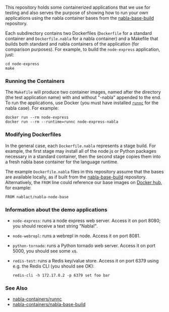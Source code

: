 This repository holds some containerized applications that we use for
testing and also serves the purpose of showing how to run your own
applications using the nabla container bases from the
[nabla-base-build](https://github.com/nabla-containers/nabla-base-build)
repository.

Each subdirectory contains two Dockerfiles (`Dockerfile` for a
standard container and `Dockerfile.nabla` for a nabla container) and a
Makefile that builds both standard and nabla containers of the
application (for comparison purposes).  For example, to build the
`node-express` application, just:

    cd node-express
    make

### Running the Containers

The `Makefile` will produce two container images, named after the
directory (the test application name) with and without "-nabla"
appended to the end.  To run the applications, use Docker (you must
have installed [`runnc`](https://github.com/nabla-containers/runnc)
for the nabla case).  For example:

    docker run --rm node-express
    docker run --rm --runtime=runnc node-express-nabla

### Modifying Dockerfiles

In the general case, each `Dockerfile.nabla` represents a stage build.
For example, the first stage may install all of the node.js or Python
packages necessary in a standard container, then the second stage
copies them into a fresh nabla base container for the language
runtime.

The example `Dockerfile.nabla` files in this repository assume that
the bases are available locally, as if built from the
[nabla-base-build](https://github.com/nabla-containers/nabla-base-build)
repository.  Alternatively, the `FROM` line could reference our base
images on [Docker hub](https://hub.docker.com/u/nablact/), for
example:

    FROM nablact/nabla-node-base

### Information about the demo applications

* `node-express`: runs a node express web server.  Access it on port
  8080; you should receive a text string "Nabla!".

* `node-webrepl`: runs a webrepl in node.  Access it on port 8081.

* `python-tornado`: runs a Python tornado web server.  Access it on
  port 5000, you should see some `x`s.

* `redis-test`: runs a Redis key/value store.  Access it on port 6379
  using e.g. the Redis CLI (you should see OK):

      redis-cli -h 172.17.0.2 -p 6379 set foo bar


### See Also

* [nabla-containers/runnc](https://github.com/nabla-containers/runnc)
* [nabla-containers/nabla-base-build](https://github.com/nabla-containers/nabla-base-build)

